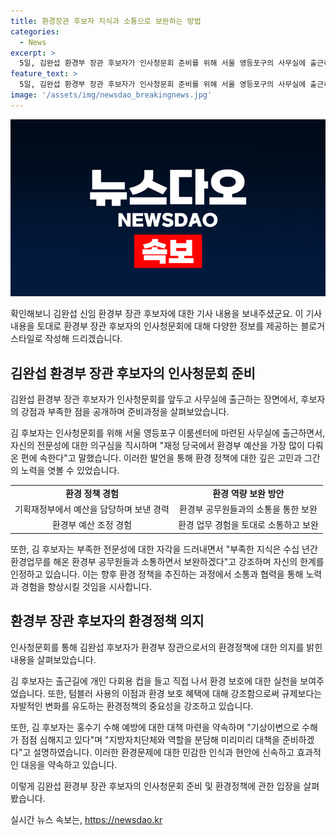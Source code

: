 ```yaml
---
title: 환경장관 후보자 지식과 소통으로 보완하는 방법
categories:
  - News
excerpt: >
  5일, 김완섭 환경부 장관 후보자가 인사청문회 준비를 위해 서울 영등포구의 사무실에 출근하며 자신의 전문성과 한계를 밝히고 향후 계획을 설명했다. 환경관련 경력과 부족한 전문성에 대한 우려에 대해 소통과 보완을 강조하며, 개인 다회용 컵 사용과 환경정책 등에 대한 입장을 설명했다. 특히 4대강 정책과 홍수기 수해 예방에 대해서는 구체적인 설명은 피하면서도 협력과 대책 마련을 언급한 점이 주목받는다.
feature_text: >
  5일, 김완섭 환경부 장관 후보자가 인사청문회 준비를 위해 서울 영등포구의 사무실에 출근하며 자신의 전문성과 한계를 밝히고 향후 계획을 설명했다. 환경관련 경력과 부족한 전문성에 대한 우려에 대해 소통과 보완을 강조하며, 개인 다회용 컵 사용과 환경정책 등에 대한 입장을 설명했다. 특히 4대강 정책과 홍수기 수해 예방에 대해서는 구체적인 설명은 피하면서도 협력과 대책 마련을 언급한 점이 주목받는다.
image: '/assets/img/newsdao_breakingnews.jpg'
---
```


<p><img src="/assets/img/newsdao_breakingnews.jpg" alt="pcversion 속보" /></p>

<p>확인해보니 김완섭 신임 환경부 장관 후보자에 대한 기사 내용을 보내주셨군요. 이 기사 내용을 토대로 환경부 장관 후보자의 인사청문회에 대해 다양한 정보를 제공하는 블로거 스타일로 작성해 드리겠습니다.</p>

<h2 data-ke-size="size26">김완섭 환경부 장관 후보자의 인사청문회 준비</h2>

<p>김완섭 환경부 장관 후보자가 인사청문회를 앞두고 사무실에 출근하는 장면에서, 후보자의 강점과 부족한 점을 공개하며 준비과정을 살펴보았습니다.</p>

<p data-ke-size="size16">김 후보자는 인사청문회를 위해 서울 영등포구 이룸센터에 마련된 사무실에 출근하면서, 자신의 전문성에 대한 의구심을 직시하며 "재정 당국에서 환경부 예산을 가장 많이 다뤄온 편에 속한다"고 말했습니다. 이러한 발언을 통해 환경 정책에 대한 깊은 고민과 그간의 노력을 엿볼 수 있었습니다.</p>

<table>
    <tr>
        <td style="text-align: center; height: 17px;"><b>환경 정책 경험</b></td>
        <td style="text-align: center; height: 17px;"><b>환경 역량 보완 방안</b></td>
    </tr>
    <tr>
        <td style="text-align: center;">기획재정부에서 예산을 담당하며 보낸 경력</td>
        <td style="text-align: center;">환경부 공무원들과의 소통을 통한 보완</td>
    </tr>
    <tr>
        <td style="text-align: center;">환경부 예산 조정 경험</td>
        <td style="text-align: center;">환경 업무 경험을 토대로 소통하고 보완</td>
    </tr>
</table>

<p data-ke-size="size16">또한, 김 후보자는 부족한 전문성에 대한 자각을 드러내면서 "부족한 지식은 수십 년간 환경업무를 해온 환경부 공무원들과 소통하면서 보완하겠다"고 강조하며 자신의 한계를 인정하고 있습니다. 이는 향후 환경 정책을 추진하는 과정에서 소통과 협력을 통해 노력과 경험을 향상시킬 것임을 시사합니다.</p>

<h2 data-ke-size="size26">환경부 장관 후보자의 환경정책 의지</h2>

<p>인사청문회를 통해 김완섭 후보자가 환경부 장관으로서의 환경정책에 대한 의지를 밝힌 내용을 살펴보았습니다.</p>

<p data-ke-size="size16">김 후보자는 출근길에 개인 다회용 컵을 들고 직접 나서 환경 보호에 대한 실천을 보여주었습니다. 또한, 텀블러 사용의 이점과 환경 보호 혜택에 대해 강조함으로써 규제보다는 자발적인 변화를 유도하는 환경정책의 중요성을 강조하고 있습니다.</p>

<p data-ke-size="size16">또한, 김 후보자는 홍수기 수해 예방에 대한 대책 마련을 약속하며 "기상이변으로 수해가 점점 심해지고 있다"며 "지방자치단체와 역할을 분담해 미리미리 대책을 준비하겠다"고 설명하였습니다. 이러한 환경문제에 대한 민감한 인식과 현안에 신속하고 효과적인 대응을 약속하고 있습니다.</p>

<p>이렇게 김완섭 환경부 장관 후보자의 인사청문회 준비 및 환경정책에 관한 입장을 살펴봤습니다.</p>
실시간 뉴스 속보는, <a href="https://newsdao.kr" rel="dofollow">https://newsdao.kr</a>


